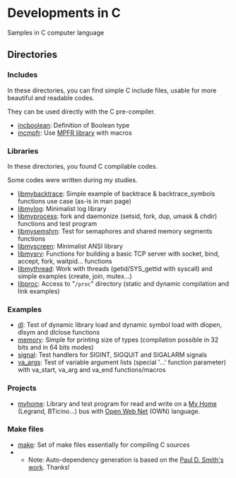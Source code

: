 # Developments in C
Samples in C computer language

## Directories

### Includes
In these directories, you can find simple C include files, usable for more beautiful and readable codes.

They can be used directly with the C pre-compiler.

* [incboolean](incboolean): Definition of Boolean type
* [incmpfr](incmpfr): Use [MPFR library](https://www.mpfr.org/) with macros

### Libraries
In these directories, you found C compilable codes.

Some codes were written during my studies.

* [libmybacktrace](libmybacktrace): Simple example of backtrace & backtrace_symbols functions use case (as-is in man page)
* [libmylog](libmylog): Minimalist log library
* [libmyprocess](libmyprocess): fork and daemonize (setsid, fork, dup, umask & chdir) functions and test program
* [libmysemshm](libmysemshm): Test for semaphores and shared memory segments functions
* [libmyscreen](libmyscreen): Minimalist ANSI library
* [libmysrv](libmysrv): Functions for building a basic TCP server with socket, bind, accept, fork, waitpid... functions
* [libmythread](libmythread): Work with threads (getid/SYS_gettid with syscall) and simple examples (create, join, mutex...)
* [libproc](libproc): Access to "`/proc`" directory (static and dynamic compilation and link examples)

### Examples

* [dl](dl): Test of dynamic library load and dynamic symbol load with dlopen, dlsym and dlclose functions
* [memory](memory): Simple for printing size of types (compilation possible in 32 bits and in 64 bits modes)
* [signal](signal): Test handlers for SIGINT, SIGQUIT and SIGALARM signals
* [va_args](va_args): Test of variable argument lists (special '...' function parameter) with va_start, va_arg and va_end functions/macros

### Projects
* [myhome](myhome): Library and test program for read and write on a [My Home](http://www.homesystems-legrandgroup.com/) (Legrand, BTicino...) bus with [Open Web Net](https://www.myopen-legrandgroup.com/) (OWN) language.

### Make files
* [make](make): Set of make files essentially for compiling C sources
* * Note: Auto-dependency generation is based on the [Paul D. Smith's work](http://make.mad-scientist.net/papers/advanced-auto-dependency-generation/). Thanks!
